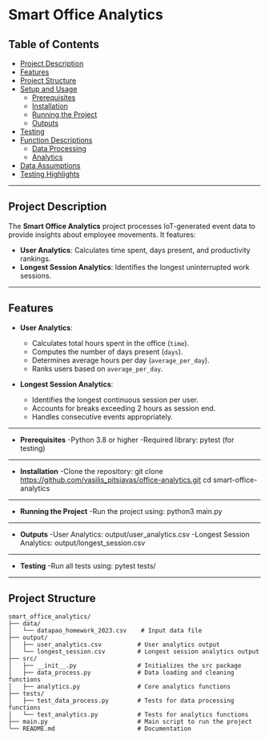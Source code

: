 # Smart Office Analytics

##  **Table of Contents**
- [Project Description](#project-description)
- [Features](#features)
- [Project Structure](#project-structure)
- [Setup and Usage](#setup-and-usage)
  - [Prerequisites](#prerequisites)
  - [Installation](#installation)
  - [Running the Project](#running-the-project)
  - [Outputs](#outputs)
- [Testing](#testing)
- [Function Descriptions](#function-descriptions)
  - [Data Processing](#data-processing)
  - [Analytics](#analytics)
- [Data Assumptions](#data-assumptions)
- [Testing Highlights](#testing-highlights)

---

##  **Project Description**
The **Smart Office Analytics** project processes IoT-generated event data to provide insights about employee movements. It features:
- **User Analytics**: Calculates time spent, days present, and productivity rankings.
- **Longest Session Analytics**: Identifies the longest uninterrupted work sessions.

---

##  **Features**
- **User Analytics**:
  - Calculates total hours spent in the office (`time`).
  - Computes the number of days present (`days`).
  - Determines average hours per day (`average_per_day`).
  - Ranks users based on `average_per_day`.

- **Longest Session Analytics**:
  - Identifies the longest continuous session per user.
  - Accounts for breaks exceeding 2 hours as session end.
  - Handles consecutive events appropriately.

---
- **Prerequisites**
-Python 3.8 or higher
-Required library: pytest (for testing)

---
- **Installation**
-Clone the repository: git clone https://github.com/vasilis_pitsiavas/office-analytics.git
cd smart-office-analytics
---
- **Running the Project**
-Run the project using: python3 main.py
---
- **Outputs**
-User Analytics: output/user_analytics.csv
-Longest Session Analytics: output/longest_session.csv
---
- **Testing**
-Run all tests using: pytest tests/

---
##  **Project Structure**
```plaintext
smart_office_analytics/
├── data/
│   └── datapao_homework_2023.csv    # Input data file
├── output/
│   ├── user_analytics.csv          # User analytics output
│   └── longest_session.csv         # Longest session analytics output
├── src/
│   ├── __init__.py                 # Initializes the src package
│   ├── data_process.py             # Data loading and cleaning functions
│   ├── analytics.py                # Core analytics functions
├── tests/
│   ├── test_data_process.py        # Tests for data processing functions
│   └── test_analytics.py           # Tests for analytics functions
├── main.py                         # Main script to run the project
└── README.md                       # Documentation
